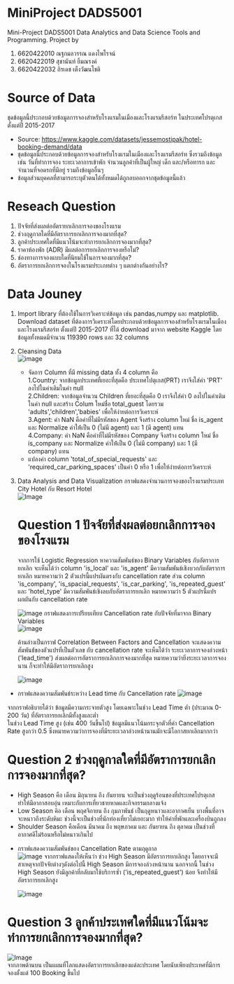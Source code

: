 # MiniProject DADS5001
Mini-Project DADS5001 Data Analytics and Data Science Tools and Programming.
Project by 
1. 6620422010 ณฐกมลวรรณ แดงไพโรจน์
2. 6620422019 สุชานันท์ ยิ้มณรงค์
3. 6620422032 ถิรเดช เต็งวัฒนโชติ

# Source of Data
ชุดข้อมูลนี้ประกอบด้วยข้อมูลการจองสำหรับโรงแรมในเมืองและโรงแรมรีสอร์ท ในประเทศโปรตุเกส ตั้งแต่ปี 2015-2017

* Source: https://www.kaggle.com/datasets/jessemostipak/hotel-booking-demand/data 
* ชุดข้อมูลนี้ประกอบด้วยข้อมูลการจองสำหรับโรงแรมในเมืองและโรงแรมรีสอร์ท ซึ่งรวมถึงข้อมูลเช่น วันที่ทำการจอง ระยะเวลาการเข้าพัก จำนวนลูกค้าที่เป็นผู้ใหญ่ เด็ก และ/หรือทารก และจำนวนที่จอดรถที่มีอยู่ รวมถึงข้อมูลอื่นๆ
* ข้อมูลส่วนบุคคลที่สามารถระบุตัวตนได้ทั้งหมดได้ถูกลบออกจากชุดข้อมูลนี้แล้ว

# Reseach Question
1. ปัจจัยที่ส่งผลต่ออัตรายกเลิกการจองของโรงแรม
2. ช่วงฤดูกาลใดที่มีอัตราการยกเลิกการจองมากที่สุด?
3. ลูกค้าประเทศใดที่มีแนวโน้มจะทำการยกเลิกการจองมากที่สุด?
4. ราคาห้องพัก (ADR) มีผลต่อการยกเลิกการจองหรือไม่?
5. ช่องทางการจองแบบใดที่นิยมใช้ในการจองมากที่สุด?
6. อัตราการยกเลิกการจองในโรงแรมประเภทต่าง ๆ แตกต่างกันอย่างไร?

# Data Jouney
1. Import library ที่ต้องใช้ในการวิเคราะห์ข้อมูล เช่น pandas,numpy และ matplotlib. Download dataset ที่ต้องการวิเคราะห์โดยประกอบด้วยข้อมูลการจองสำหรับโรงแรมในเมืองและโรงแรมรีสอร์ท ตั้งแต่ปี 2015-2017 ที่ได้ download มาจาก website Kaggle โดยข้อมูลทั้งหมดมีจำนวน 119390 rows และ 32 columns 
2. Cleansing Data  
    ![image](https://imgur.com/Egy68Xb.jpg)  
   * จัดการ Column ที่มี missing data ทั้ง 4 column คือ  
   1.Country: จากข้อมูลประเทศที่เยอะที่สุดคือ ประเทศโปตุเกส(PRT) เราจึงใส่ค่า 'PRT' ลงไปในค่าเติมในค่า null   
   2.Children: จากข้อมูลจำนวน Children ที่เยอะที่สุดคือ 0 เราจึงใส่ค่า 0 ลงไปในค่าเติมในค่า null และสร้าง Colum ใหม่ชื่อ total_guest โดยรวม 'adults','children','babies' เพื่อให้ง่ายต่อการวิเคราะห์  
   3.Agent: ค่า NaN คือค่าที่ไม่มีรหัสของ Agent จึงสร้าง column ใหม่ ชื่อ is_agent และ Normalize ค่าให้้เป็น 0 (ไม่มี agent) และ 1 (มี agent) แทน  
   4.Company: ค่า NaN คือค่าที่ไม่มีรหัสของ Company จึงสร้าง column ใหม่ ชื่อ is_company และ Normalize ค่าให้้เป็น 0 (ไม่มี company) และ 1 (มี company) แทน  
    * แปลงค่า column 'total_of_special_requests' และ 'required_car_parking_spaces' เป็นค่า 0 หรือ 1 เพื่อให้ง่ายต่อการวิเคราะห์  
   
3. Data Analysis and Data Visualization
   กราฟแสดงจำนวนการจองของโรงแรมประเภท City Hotel กับ Resort Hotel  
   ![Image](https://imgur.com/lY4UTji.jpg)
 
   # Question 1 ปัจจัยที่ส่งผลต่อยกเลิกการจองของโรงแรม  
     จากการใช้ Logistic Regression หาความสัมพันธ์ของ Binary Variables กับอัตราการยกเลิก จะเห็นได้ว่า column 'is_local' และ 'is_agent' มีความสัมพันธ์เชิงบวกกับอัตราการยกเลิก หมายความว่า 2 ตัวแปรนี้แปรผันตรงกับ cancellation rate ส่วน column 'is_company', 'is_spacial_requests', 'is_car_parking', 'is_repeated_guest' และ 'hotel_type' มีความสัมพันธ์เชิงลบกับอัตราการยกเลิก หมายความว่า 5 ตัวแปรนี้แปรผกผันกับ cancellation rate
     
   ![image](https://imgur.com/kNDRU8Z.jpg)
กราฟแสดงการเปรียบเทียบ Cancellation rate กับปัจจัยที่มาจาก Binary Variables  
  ![image](https://imgur.com/hEMwiFO.jpg)

   ด้านล่างเป็นกราฟ Correlation Between Factors and Cancellation จะแสดงความสัมพันธ์์ของตัวแปรที่เป็นตัวเลข กับ cancellation rate จะเห็นได้ว่า ระยะเวลาการจองล่วงหน้า ('lead_time') ส่งผลต่อการอัตราการยกเลิกการจองมากที่สุด หมายความว่ายิ่งระยะเวลาการจองนาน ก็จะทำให้มีอัตราการยกเลิกสูง
     
   ![image](https://imgur.com/S1jrOrQ.jpg)

  * กราฟแสดงความสัมพันธ์ระหว่าง Lead time กับ Cancellation rate
  ![image](https://imgur.com/TpANsQT.jpg)

  จากกราฟอธิบายได้ว่า ข้อมูลมีความกระจายตัวสูง โดยเฉพาะในช่วง Lead Time ต่ำ (ประมาณ 0-200 วัน) ที่อัตราการยกเลิกมีทั้งสูงและต่ำ  
ในช่วง Lead Time สูง (เช่น 400 วันขึ้นไป) ข้อมูลมีแนวโน้มกระจุกตัวที่ค่า Cancellation Rate สูงกว่า 0.5 ซึ่งหมายความว่าการจองที่มีระยะเวลาล่วงหน้านานมักจะมีโอกาสยกเลิกมากกว่า  


# Question 2 ช่วงฤดูกาลใดที่มีอัตราการยกเลิกการจองมากที่สุด?
- High Season คือ เดือน มิถุนายน ถึง กันยายน จะเป็นช่วงฤดูร้อนของที่ประเทศโปรตุเกส ทำให้มีอากาสอบอุ่น เหมาะกับการเที่ยวชายหาดและกิจกรรมกลางแจ้ง
- Low Season คิอ เดือน พฤศจิกายน ถึง กุมภาพันธ์ เป็นฤดูหนาวและอากาศเย็น บางพื้นที่อาจจะหนาวถึงระดับหิมะ ช่วงนี้จะเป็นช่วงที่นักท่องเที่ยวไม่เยอะมาก ทำให้ค่าที่พักและเครื่องบินถูกลง
- Shoulder Season คือเดือน มีนาคม ถึง พฤษภาคม และ กันยายน ถึง ตุลาคม เป็นช่วงที่อากาศดีไม่ร้อนหรือไม่หนาวเกินไป
* กราฟแสดงความสัมพันธ์ของ Cancellation Rate ตามฤดูกาล  
  ![image](https://imgur.com/8oglazQ.jpg)
  จากกราฟแสดงให้เห็นว่า ช่วง High Season มีอัตราการยกเลิกสูง โดยอาจจะมีสาเหตุจากปัจจัยต่างๆดังต่อไปนี้
  High Season มีการจองล่วงหน้านาน นอกจากนี้ ในช่วง High Season ยังมีลูกค้าที่กลับมาใช้บริการซ้ำ ('is_repeated_guest') น้อย จึงทำให้มีอัตราการยกเลิกสูง
  
  ![image](https://imgur.com/GDV8Vpk.jpg)
  
    
# Question 3 ลูกค้าประเทศใดที่มีแนวโน้มจะทำการยกเลิกการจองมากที่สุด?  
  
   ![Image](https://imgur.com/dvfRTZh.jpg)  
จากภาพด้านบน เป็นแผนที่โลกแสดงอัตราการยกเลิกของแต่ละประเทศ โดยนับเพียงประเทศที่มีการจองตั้งแต่ 100 Booking ขึ้นไป  

   
  
